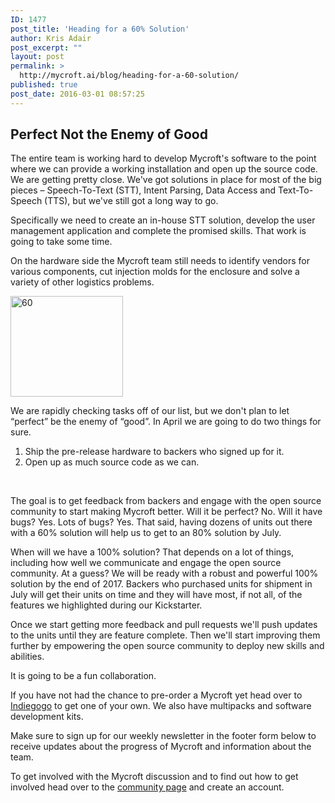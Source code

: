 ```yaml
---
ID: 1477
post_title: 'Heading for a 60% Solution'
author: Kris Adair
post_excerpt: ""
layout: post
permalink: >
  http://mycroft.ai/blog/heading-for-a-60-solution/
published: true
post_date: 2016-03-01 08:57:25
---
```

<h2>Perfect Not the Enemy of Good</h2>
The entire team is working hard to develop Mycroft's software to the point where we can provide a working installation and open up the source code. We are getting pretty close. We've got solutions in place for most of the big pieces – Speech-To-Text (STT), Intent Parsing, Data Access and Text-To-Speech (TTS), but we've still got a long way to go.

Specifically we need to create an in-house STT solution, develop the user management application and complete the promised skills. That work is going to take some time.

On the hardware side the Mycroft team still needs to identify vendors for various components, cut injection molds for the enclosure and solve a variety of other logistics problems.

<a href="https://mycroft.ai/wp-content/uploads/2016/02/60.png" rel="attachment wp-att-1478"><img class="alignnone size-full wp-image-1478" src="https://mycroft.ai/wp-content/uploads/2016/02/60.png" alt="60" width="180" height="161" /></a>

We are rapidly checking tasks off of our list, but we don't plan to let “perfect” be the enemy of “good”. In April we are going to do two things for sure.

1. Ship the pre-release hardware to backers who signed up for it.
2. Open up as much source code as we can.

&nbsp;

The goal is to get feedback from backers and engage with the open source community to start making Mycroft better. Will it be perfect? No. Will it have bugs? Yes. Lots of bugs? Yes. That said, having dozens of units out there with a 60% solution will help us to get to an 80% solution by July.

When will we have a 100% solution? That depends on a lot of things, including how well we communicate and engage the open source community. At a guess? We will be ready with a robust and powerful 100% solution by the end of 2017. Backers who purchased units for shipment in July will get their units on time and they will have most, if not all, of the features we highlighted during our Kickstarter.

Once we start getting more feedback and pull requests we'll push updates to the units until they are feature complete. Then we'll start improving them further by empowering the open source community to deploy new skills and abilities.

It is going to be a fun collaboration.

If you have not had the chance to pre-order a Mycroft yet head over to <a href="http://igg.me/at/mycroftai/x/1728487" target="_blank" rel="noopener">Indiegogo</a> to get one of your own. We also have multipacks and software development kits.

Make sure to sign up for our weekly newsletter in the footer form below to receive updates about the progress of Mycroft and information about the team.

To get involved with the Mycroft discussion and to find out how to get involved head over to the <a href="https://community.mycroft.ai/" target="_blank" rel="noopener">community page</a> and create an account.